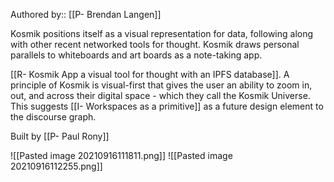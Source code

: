 Authored by:: [[P- Brendan Langen]]

Kosmik positions itself as a visual representation for data, following along with other recent networked tools for thought. Kosmik draws personal parallels to whiteboards and art boards as a note-taking app. 

[[R- Kosmik App a visual tool for thought with an IPFS database]]. A principle of Kosmik is visual-first that gives the user an ability to zoom in, out, and across their digital space - which they call the Kosmik Universe. This suggests [[I- Workspaces as a primitive]] as a future design element to the discourse graph. 

Built by [[P- Paul Rony]]

![[Pasted image 20210916111811.png]]
![[Pasted image 20210916112255.png]]